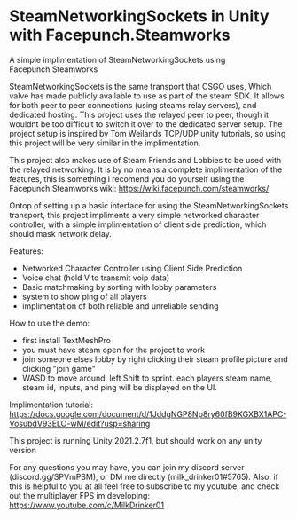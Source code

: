 # SteamNetworkingSockets in Unity with Facepunch.Steamworks
 A simple implimentation of SteamNetworkingSockets using Facepunch.Steamworks
 
SteamNetworkingSockets is the same transport that CSGO uses, Which valve has made publicly available to use as part of the steam SDK. It allows for both peer to peer connections (using steams relay servers), and dedicated hosting. This project uses the relayed peer to peer, though it wouldnt be too difficult to switch it over to the dedicated server setup. The project setup is inspired by Tom Weilands TCP/UDP unity tutorials, so using this project will be very similar in the implimentation. 

This project also makes use of Steam Friends and Lobbies to be used with the relayed networking. It is by no means a complete implimentation of the features, this is something i recomend you do yourself using the Facepunch.Steamworks wiki: https://wiki.facepunch.com/steamworks/

Ontop of setting up a basic interface for using the SteamNetworkingSockets transport, this project impliments a very simple networked character controller, with a simple implimentation of client side prediction, which should mask network delay.

Features:
 - Networked Character Controller using Client Side Prediction
 - Voice chat (hold V to transmit voip data)
 - Basic matchmaking by sorting with lobby parameters
 - system to show ping of all players
 - implimentation of both reliable and unreliable sending

How to use the demo:
 - first install TextMeshPro
 - you must have steam open for the project to work
 - join someone elses lobby by right clicking their steam profile picture and clicking "join game"
 - WASD to move around. left Shift to sprint. each players steam name, steam id, inputs, and ping will be displayed on the UI.

Implimentation tutorial: https://docs.google.com/document/d/1JddgNGP8Np8ry60fB9KGXBX1APC-VosubdV93ELO-wM/edit?usp=sharing

This project is running Unity 2021.2.7f1, but should work on any unity version

For any questions you may have, you can join my discord server (discord.gg/SPVmPSM), or DM me directly (milk_drinker01#5765). Also, if this is helpful to you at all feel free to subscribe to my youtube, and check out the multiplayer FPS im developing: https://www.youtube.com/c/MilkDrinker01
